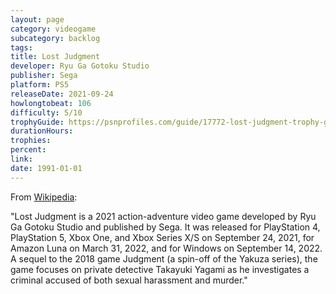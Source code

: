 ```yaml
---
layout: page
category: videogame
subcategory: backlog
tags:
title: Lost Judgment
developer: Ryu Ga Gotoku Studio
publisher: Sega
platform: PS5
releaseDate: 2021-09-24
howlongtobeat: 106
difficulty: 5/10
trophyGuide: https://psnprofiles.com/guide/17772-lost-judgment-trophy-guide
durationHours:
trophies:
percent:
link:
date: 1991-01-01
---
```


From [Wikipedia](https://en.wikipedia.org/wiki/Lost_Judgment):

"Lost Judgment is a 2021 action-adventure video game developed by Ryu Ga Gotoku Studio and published by Sega. It was released for PlayStation 4, PlayStation 5, Xbox One, and Xbox Series X/S on September 24, 2021, for Amazon Luna on March 31, 2022, and for Windows on September 14, 2022. A sequel to the 2018 game Judgment (a spin-off of the Yakuza series), the game focuses on private detective Takayuki Yagami as he investigates a criminal accused of both sexual harassment and murder."
